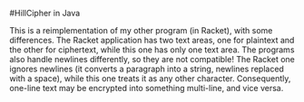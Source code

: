 #HillCipher in Java

This is a reimplementation of my other program (in Racket), with some differences. The Racket application has two text areas, 
one for plaintext and the other for ciphertext, while this one has only one text area. The programs also handle newlines differently, 
so they are not compatible! The Racket one ignores newlines (it converts a paragraph into a string, newlines replaced with a space), 
while this one treats it as any other character. Consequently, one-line text may be encrypted into something multi-line, and vice versa. 
